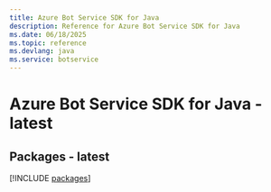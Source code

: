 ```yaml
---
title: Azure Bot Service SDK for Java
description: Reference for Azure Bot Service SDK for Java
ms.date: 06/18/2025
ms.topic: reference
ms.devlang: java
ms.service: botservice
---
```

# Azure Bot Service SDK for Java - latest
## Packages - latest
[!INCLUDE [packages](bot-service-index.md)]